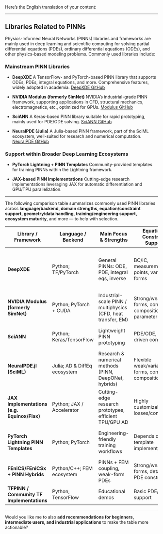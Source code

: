 Here’s the English translation of your content:

---

## Libraries Related to PINNs

Physics-Informed Neural Networks (PINNs) libraries and frameworks are mainly used in deep learning and scientific computing for solving partial differential equations (PDEs), ordinary differential equations (ODEs), and other physics-based modeling problems. Commonly used libraries include:

### Mainstream PINN Libraries

* **DeepXDE**
  A TensorFlow- and PyTorch-based PINN library that supports ODEs, PDEs, integral equations, and more. Comprehensive features, widely adopted in academia.
  [DeepXDE GitHub](https://github.com/lululxvi/deepxde)

* **NVIDIA Modulus (formerly SimNet)**
  NVIDIA’s industrial-grade PINN framework, supporting applications in CFD, structural mechanics, electromagnetics, etc., optimized for GPUs.
  [Modulus GitHub](https://github.com/NVIDIA/modulus)

* **SciANN**
  A Keras-based PINN library suitable for rapid prototyping, mainly used for PDE/ODE solving.
  [SciANN GitHub](https://github.com/ehsanhaghighat/sciann)

* **NeuralPDE (Julia)**
  A Julia-based PINN framework, part of the SciML ecosystem, well-suited for research and numerical computation.
  [NeuralPDE GitHub](https://github.com/SciML/NeuralPDE.jl)

### Support within Broader Deep Learning Ecosystems

* **PyTorch Lightning + PINN Templates**
  Community-provided templates for training PINNs within the Lightning framework.

* **JAX-based PINN Implementations**
  Cutting-edge research implementations leveraging JAX for automatic differentiation and GPU/TPU parallelization.

---

The following comparison table summarizes commonly used PINN libraries across **language/backend, domain strengths, equation/constraint support, geometry/data handling, training/engineering support, ecosystem maturity**, and more — to help with selection.

| Library / Framework                         | Language / Backend           | Main Focus & Strengths                                        | Equation / Constraint Support                              | Geometry / Mesh & Data Interface                         | Training & Engineering                                                 | Ecosystem / Maturity                    | License        | Suitable Users / Scenarios                                     |
| ------------------------------------------- | ---------------------------- | ------------------------------------------------------------- | ---------------------------------------------------------- | -------------------------------------------------------- | ---------------------------------------------------------------------- | --------------------------------------- | -------------- | -------------------------------------------------------------- |
| **DeepXDE**                                 | Python; TF/PyTorch           | General PINNs: ODE, PDE, integral eqs, inverse                | BC/IC, measurement points, variational forms               | Built-in geometries; import point cloud/boundary samples | Single-machine; callbacks, adaptive sampling, loss weighting           | Widely used in academia, tutorials      | MIT            | Academic prototyping, paper reproduction                       |
| **NVIDIA Modulus (formerly SimNet)**        | Python; PyTorch + CUDA       | Industrial-scale PINN / multiphysics (CFD, heat transfer, EM) | Strong/weak forms, constraint composition, parameter scans | Rich geometry constructors; mesh/point cloud/CFD data    | Multi-GPU, mixed precision, deployment ready                           | Many industrial cases, actively updated | BSD-3          | Industrial deployment, GPU performance & scaling               |
| **SciANN**                                  | Python; Keras/TensorFlow     | Lightweight PINN prototyping                                  | PDE/ODE, data-driven constraints                           | Point samples; simple geometry                           | Easy to use, Keras-like API                                            | Relatively lightweight                  | MIT            | Teaching, course experiments, quick trials                     |
| **NeuralPDE.jl (SciML)**                    | Julia; AD & DiffEq ecosystem | Research & numerical methods (PINN, DeepONet, hybrids)        | Flexible weak/variational forms, constraint composition    | Integrated with DifferentialEquations.jl/FEM tools       | Supports parallelism, parameter estimation, uncertainty quantification | Deep academic integration               | MIT            | Researchers needing composability & advanced numerical methods |
| **JAX Implementations (e.g. Equinox/Flax)** | Python; JAX / Accelerator    | Cutting-edge research prototypes, efficient TPU/GPU AD        | Highly customizable losses/constraints                     | Custom-built geometries & sampling required              | pmap/vmap parallelism, compilation optimization                        | Fragmented but active                   | Apache/MIT     | Researchers needing “high customizability + high performance”  |
| **PyTorch Lightning PINN Templates**        | Python; PyTorch              | Engineering-friendly training workflows                       | Depends on template implementation                         | User-organized                                           | Logging, callbacks, distributed training                               | Many community templates                | —              | Users integrating PINNs into existing ML stacks                |
| **FEniCS/FEniCSx + PINN Hybrids**           | Python/C++; FEM ecosystem    | PINNs + FEM coupling, weak-form PDEs                          | Strong/weak forms, detailed PDE constraints                | Mature mesh/solvers; good for complex geometries         | Integrated with FEM workflows                                          | Useful for research & engineering       | LGPL           | High-accuracy PDEs, complex geometries & boundaries            |
| **TFPINN / Community TF Implementations**   | Python; TensorFlow           | Educational demos                                             | Basic PDE/ODE support                                      | Point-based sampling                                     | Lightweight, teaching-friendly                                         | Scattered, inconsistent updates         | Varies by repo | Beginners, classroom demonstrations                            |

---

Would you like me to also **add recommendations for beginners, intermediate users, and industrial applications** to make the table more actionable?
